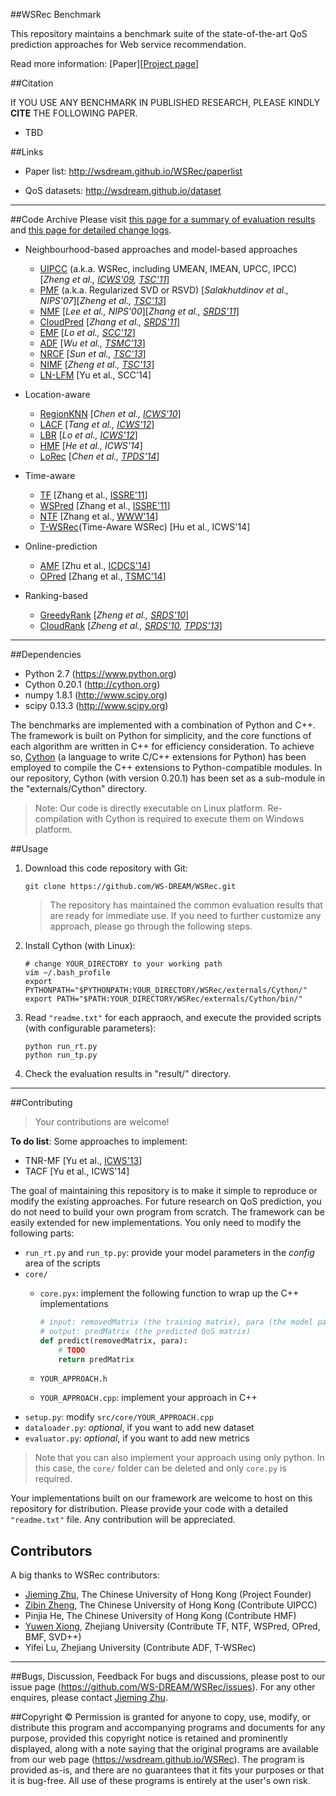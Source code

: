 ##WSRec Benchmark

This repository maintains a benchmark suite of the state-of-the-art QoS prediction approaches for Web service recommendation.

Read more information: [Paper][[Project page](http://wsdream.github.io/WSRec)]


##Citation

If YOU USE ANY BENCHMARK IN PUBLISHED RESEARCH, PLEASE KINDLY **CITE** THE FOLLOWING PAPER. 

- TBD



##Links
- Paper list: http://wsdream.github.io/WSRec/paperlist

- QoS datasets: http://wsdream.github.io/dataset

---

##Code Archive
Please visit [this page for a summary of evaluation results](http://wsdream.github.io/WSRec/evaluation_result.pdf) and [this page for detailed change logs](https://github.com/WS-DREAM/WSRec/releases).

- Neighbourhood-based approaches and model-based approaches
  - [UIPCC](https://github.com/WS-DREAM/WSRec/tree/master/UIPCC) (a.k.a. WSRec, including UMEAN, IMEAN, UPCC, IPCC) [*Zheng et al., [ICWS'09](http://ieeexplore.ieee.org/xpls/abs_all.jsp?arnumber=5175854&tag=1), [TSC'11](http://ieeexplore.ieee.org/xpls/abs_all.jsp?arnumber=5674010)*]
  - [PMF](https://github.com/WS-DREAM/WSRec/tree/master/PMF) (a.k.a. Regularized SVD or RSVD) [*Salakhutdinov et al., NIPS'07*][*Zheng et al., [TSC'13](http://ieeexplore.ieee.org/xpls/abs_all.jsp?arnumber=6122009)*]
  - [NMF](https://github.com/WS-DREAM/WSRec/tree/master/NMF) [*Lee et al., NIPS'00*][*Zhang et al., [SRDS'11](http://ieeexplore.ieee.org/xpls/abs_all.jsp?arnumber=6076756)*]
  - [CloudPred](https://github.com/WS-DREAM/WSRec/tree/master/CloudPred) [*Zhang et al., [SRDS'11](http://ieeexplore.ieee.org/xpls/abs_all.jsp?arnumber=6076756)*]
  - [EMF](https://github.com/WS-DREAM/WSRec/tree/master/EMF) [*Lo et al., [SCC'12](http://ieeexplore.ieee.org/xpls/abs_all.jsp?arnumber=6274140)*]
  - [ADF](https://github.com/WS-DREAM/WSRec/tree/master/ADF) [*Wu et al., [TSMC'13](http://ieeexplore.ieee.org/xpls/abs_all.jsp?arnumber=6301755)*]
  - [NRCF](https://github.com/WS-DREAM/WSRec/tree/master/NRCF) [*Sun et al., [TSC'13](http://ieeexplore.ieee.org/xpls/abs_all.jsp?arnumber=6338940&tag=1)*]
  - [NIMF](https://github.com/WS-DREAM/WSRec/tree/master/NIMF) [*Zheng et al., [TSC'13](http://ieeexplore.ieee.org/xpls/abs_all.jsp?arnumber=6122009)*]
  - [LN-LFM](https://github.com/WS-DREAM/WSRec/tree/master/LN-LFM) [Yu et al., SCC'14]

- Location-aware
  - [RegionKNN](https://github.com/WS-DREAM/WSRec/tree/master/Location-aware/RegionKNN) [*Chen et al., [ICWS'10](http://ieeexplore.ieee.org/xpls/abs_all.jsp?arnumber=5552807)*]
  - [LACF](https://github.com/WS-DREAM/WSRec/tree/master/Location-aware/LACF) [*Tang et al., [ICWS'12](http://ieeexplore.ieee.org/xpls/abs_all.jsp?arnumber=6257808)*]
  - [LBR](https://github.com/WS-DREAM/WSRec/tree/master/Location-aware/LBR) [*Lo et al., [ICWS'12](http://ieeexplore.ieee.org/xpls/abs_all.jsp?arnumber=6257841)*]
  - [HMF](https://github.com/WS-DREAM/WSRec/tree/master/Location-aware/HMF) [*He et al., ICWS'14*]
  - [LoRec](https://github.com/WS-DREAM/WSRec/tree/master/Location-aware/LoRec) [*Chen et al., [TPDS'14](http://ieeexplore.ieee.org/xpls/abs_all.jsp?arnumber=6684151)*]

- Time-aware
  - [TF](https://github.com/WS-DREAM/WSRec/tree/master/Time-aware/TF) [Zhang et al., [ISSRE'11](http://ieeexplore.ieee.org/xpls/abs_all.jsp?arnumber=6132969&tag=1)]
  - [WSPred](https://github.com/WS-DREAM/WSRec/tree/master/Time-aware/WSPred) [Zhang et al., [ISSRE'11](http://ieeexplore.ieee.org/xpls/abs_all.jsp?arnumber=6132969&tag=1)]
  - [NTF](https://github.com/WS-DREAM/WSRec/tree/master/Time-aware/NTF) [Zhang et al., [WWW'14](http://dl.acm.org/citation.cfm?id=2568001)]
  - [T-WSRec](https://github.com/WS-DREAM/WSRec/tree/master/Time-aware/T-WSRec)(Time-Aware WSRec) [Hu et al., ICWS'14]
  
- Online-prediction
  - [AMF](https://github.com/WS-DREAM/WSRec/tree/master/Online-prediction/AMF) [Zhu et al., [ICDCS'14](http://ieeexplore.ieee.org/xpls/abs_all.jsp?arnumber=6888908&tag=1)]
  - [OPred](https://github.com/WS-DREAM/WSRec/tree/master/Online-prediction/OPred) [Zhang et al., [TSMC'14](http://ieeexplore.ieee.org/xpl/articleDetails.jsp?arnumber=6720144)]

- Ranking-based
  - [GreedyRank](https://github.com/WS-DREAM/WSRec/tree/master/Ranking-based/GreedyRank) [*Zheng et al., [SRDS'10](http://ieeexplore.ieee.org/xpls/abs_all.jsp?arnumber=5623393)*]
  - [CloudRank](https://github.com/WS-DREAM/WSRec/tree/master/Ranking-based/CloudRank) [*Zheng et al., [SRDS'10](http://ieeexplore.ieee.org/xpls/abs_all.jsp?arnumber=5623393), [TPDS'13](http://ieeexplore.ieee.org/xpls/abs_all.jsp?arnumber=6320550)*]

---


##Dependencies
- Python 2.7 (https://www.python.org)
- Cython 0.20.1 (http://cython.org)
- numpy 1.8.1 (http://www.scipy.org)
- scipy 0.13.3 (http://www.scipy.org)

The benchmarks are implemented with a combination of Python and C++. The framework is built on Python for simplicity, and the core functions of each algorithm are written in C++ for efficiency consideration. To achieve so, [Cython](http://cython.org/ "Cython's Web page") (a language to write C/C++ extensions for Python) has been employed to compile the C++ extensions to Python-compatible modules. In our repository, Cython (with version 0.20.1) has been set as a sub-module in the "externals/Cython" directory.

>Note: Our code is directly executable on Linux platform. Re-compilation with Cython is required to execute them on Windows platform. 



##Usage
1. Download this code repository with Git:

    ```
    git clone https://github.com/WS-DREAM/WSRec.git
    ```  
    >The repository has maintained the common evaluation results that are ready for immediate use. If you need to further customize any approach, please go through the following steps.
2. Install Cython (with Linux):
    
	```
	# change YOUR_DIRECTORY to your working path  
    vim ~/.bash_profile  
    export PYTHONPATH="$PYTHONPATH:YOUR_DIRECTORY/WSRec/externals/Cython/"  
    export PATH="$PATH:YOUR_DIRECTORY/WSRec/externals/Cython/bin/"  
    ```  
3. Read `"readme.txt"` for each appraoch, and execute the provided scripts (with configurable parameters):
    
	```
    python run_rt.py  
    python run_tp.py  
    ```
4. Check the evaluation results in "result/" directory. 

---

##Contributing

>Your contributions are welcome!

**To do list**: Some approaches to implement:
- TNR-MF [Yu et al., [ICWS'13](http://ieeexplore.ieee.org/xpls/abs_all.jsp?arnumber=6649559&tag=1)]
- TACF [Yu et al., ICWS'14]

The goal of maintaining this repository is to make it simple to reproduce or modify the existing approaches. For future research on QoS prediction, you do not need to build your own program from scratch. The framework can be easily extended for new implementations. You only need to modify the following parts:
- `run_rt.py` and `run_tp.py`: provide your model parameters in the *config* area of the scripts
- `core/`
  - `core.pyx`: implement the following function to wrap up the C++ implementations
    
    ```python
	# input: removedMatrix (the training matrix), para (the model parameters) 
	# output: predMatrix (the predicted QoS matrix)
	def predict(removedMatrix, para):
	    # TODO
	    return predMatrix
    ``` 
  - `YOUR_APPROACH.h`
  - `YOUR_APPROACH.cpp`: implement your approach in C++
- `setup.py`: modify `src/core/YOUR_APPROACH.cpp`
- `dataloader.py`: *optional*, if you want to add new dataset
- `evaluator.py`: *optional*, if you want to add new metrics

>Note that you can also implement your approach using only python. In this case, the `core/` folder can be deleted and only `core.py` is required.

Your implementations built on our framework are welcome to host on this repository for distribution. Please provide your code with a detailed `"readme.txt"` file. Any contribution will be appreciated.


## Contributors

A big thanks to WSRec contributors:
- [Jieming Zhu](http://jiemingzhu.github.io/), The Chinese University of Hong Kong (Project Founder)
- [Zibin Zheng](http://www.zibinzheng.com/), The Chinese University of Hong Kong (Contribute UIPCC)
- Pinjia He, The Chinese University of Hong Kong (Contribute HMF)
- [Yuwen Xiong](https://github.com/Orpine), Zhejiang University (Contribute TF, NTF, WSPred, OPred, BMF, SVD++)
- Yifei Lu, Zhejiang University (Contribute ADF, T-WSRec)

---

##Bugs, Discussion, Feedback
For bugs and discussions, please post to our issue page (https://github.com/WS-DREAM/WSRec/issues). For any other enquires, please contact [Jieming Zhu](http://jiemingzhu.github.io/).

##Copyright &copy;
Permission is granted for anyone to copy, use, modify, or distribute this program and accompanying programs and documents for any purpose, provided this copyright notice is retained and prominently displayed, along with a 
note saying that the original programs are available from our web page (https://wsdream.github.io/WSRec). The program is provided as-is, and there are no guarantees that it fits your purposes or that it is bug-free. All use of these programs is entirely at the user's own risk.

